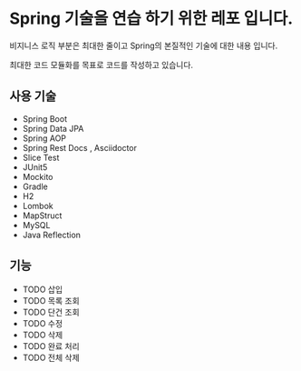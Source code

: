 # Spring 기술을 연습 하기 위한 레포 입니다. 

비지니스 로직 부분은 최대한 줄이고 Spring의 본질적인 기술에 대한 내용 입니다. 

최대한 코드 모듈화를 목표로 코드를 작성하고 있습니다.
## 사용 기술 

- Spring Boot
- Spring Data JPA
- Spring AOP 
- Spring Rest Docs , Asciidoctor
- Slice Test
- JUnit5
- Mockito
- Gradle
- H2
- Lombok
- MapStruct
- MySQL
- Java Reflection
## 기능 

- TODO 삽입 
- TODO 목록 조회
- TODO 단건 조회
- TODO 수정
- TODO 삭제
- TODO 완료 처리
- TODO 전체 삭제 



